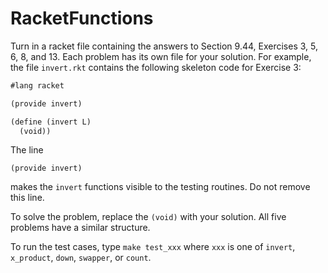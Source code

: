 # RacketFunctions

Turn in a racket file containing the answers to Section 9.44, Exercises 3, 5, 6, 8, and 13. Each problem has its own file for your solution. For example, the file `invert.rkt` contains the following skeleton code for Exercise 3:

```scheme
#lang racket

(provide invert)

(define (invert L)
  (void))
  ```

The line

`(provide invert)`

makes the `invert` functions visible to the testing routines. Do not remove this line.

To solve the problem, replace the `(void)` with your solution. All five problems have a similar structure. 

To run the test cases, type `make test_xxx` where `xxx` is one of `invert`, `x_product`, `down`, `swapper`, or `count`.
